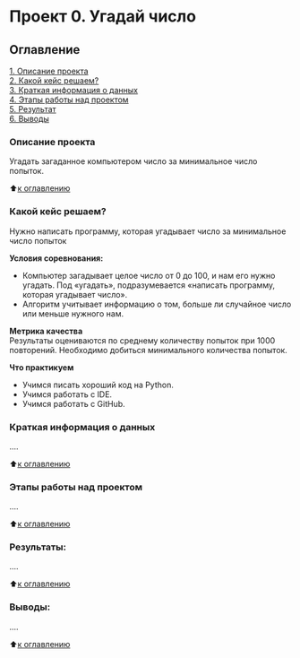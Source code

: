 # Проект 0. Угадай число

## Оглавление  
[1. Описание проекта](https://github.com/TimTrue/Tim_SK/blob/main/project_0/README.md#описание-проекта)  
[2. Какой кейс решаем?](https://github.com/TimTrue/Tim_SK/blob/main/project_0/README.md#какой-кейс-решаем)  
[3. Краткая информация о данных](https://github.com/TimTrue/Tim_SK/blob/main/project_0/README.md#краткая-информация-о-данных)  
[4. Этапы работы над проектом](https://github.com/TimTrue/Tim_SK/blob/main/project_0/README.md#этапы-работы-над-проектом)  
[5. Результат](https://github.com/TimTrue/Tim_SK/blob/main/project_0/README.md#результат)    
[6. Выводы](https://github.com/TimTrue/Tim_SK/blob/main/project_0/README.md#выводы) 

### Описание проекта    
Угадать загаданное компьютером число за минимальное число попыток.

:arrow_up:[к оглавлению](https://github.com/TimTrue/Tim_SK/blob/main/project_0/README.md#оглавление)


### Какой кейс решаем?    
Нужно написать программу, которая угадывает число за минимальное число попыток

**Условия соревнования:**  
- Компьютер загадывает целое число от 0 до 100, и нам его нужно угадать. Под «угадать», подразумевается «написать программу, которая угадывает число».
- Алгоритм учитывает информацию о том, больше ли случайное число или меньше нужного нам.

**Метрика качества**     
Результаты оцениваются по среднему количеству попыток при 1000 повторений. Необходимо добиться минимального количества попыток.  

**Что практикуем**     
* Учимся писать хороший код на Python.  
* Учимся работать с IDE.  
* Учимся работать с GitHub.  


### Краткая информация о данных
....
  
:arrow_up:[к оглавлению](.https://github.com/TimTrue/Tim_SK/blob/main/project_0/README.md#оглавление)


### Этапы работы над проектом  
....

:arrow_up:[к оглавлению](https://github.com/TimTrue/Tim_SK/blob/main/project_0/README.md#оглавление)


### Результаты:  
....

:arrow_up:[к оглавлению](https://github.com/TimTrue/Tim_SK/blob/main/project_0/README.md#оглавление)


### Выводы:  
....

:arrow_up:[к оглавлению](https://github.com/TimTrue/Tim_SK/blob/main/project_0/README.md#оглавление)


